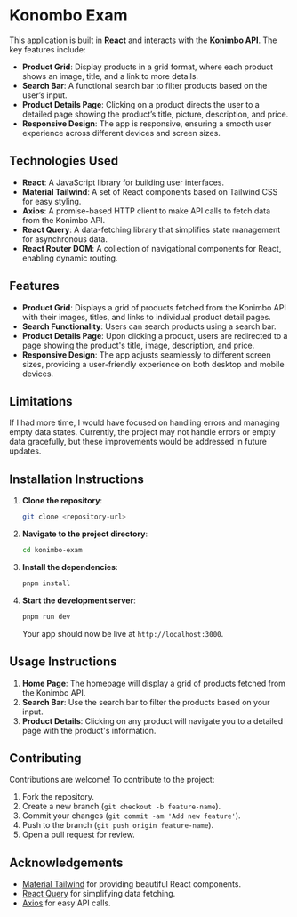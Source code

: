 # Konombo Exam

This application is built in **React** and interacts with the **Konimbo API**. The key features include:

- **Product Grid**: Display products in a grid format, where each product shows an image, title, and a link to more details.
- **Search Bar**: A functional search bar to filter products based on the user’s input.
- **Product Details Page**: Clicking on a product directs the user to a detailed page showing the product’s title, picture, description, and price.
- **Responsive Design**: The app is responsive, ensuring a smooth user experience across different devices and screen sizes.

## Technologies Used

- **React**: A JavaScript library for building user interfaces.
- **Material Tailwind**: A set of React components based on Tailwind CSS for easy styling.
- **Axios**: A promise-based HTTP client to make API calls to fetch data from the Konimbo API.
- **React Query**: A data-fetching library that simplifies state management for asynchronous data.
- **React Router DOM**: A collection of navigational components for React, enabling dynamic routing.

## Features

- **Product Grid**: Displays a grid of products fetched from the Konimbo API with their images, titles, and links to individual product detail pages.
- **Search Functionality**: Users can search products using a search bar.
- **Product Details Page**: Upon clicking a product, users are redirected to a page showing the product's title, image, description, and price.
- **Responsive Design**: The app adjusts seamlessly to different screen sizes, providing a user-friendly experience on both desktop and mobile devices.

## Limitations
If I had more time, I would have focused on handling errors and managing empty data states. Currently, the project may not handle errors or empty data gracefully, but these improvements would be addressed in future updates.

## Installation Instructions

1. **Clone the repository**:
   ```bash
   git clone <repository-url>
   ```

2. **Navigate to the project directory**:
   ```bash
   cd konimbo-exam
   ```

3. **Install the dependencies**:
   ```bash
   pnpm install
   ```

4. **Start the development server**:
   ```bash
   pnpm run dev
   ```

   Your app should now be live at `http://localhost:3000`.

## Usage Instructions

1. **Home Page**: The homepage will display a grid of products fetched from the Konimbo API.
2. **Search Bar**: Use the search bar to filter the products based on your input.
3. **Product Details**: Clicking on any product will navigate you to a detailed page with the product's information.

## Contributing

Contributions are welcome! To contribute to the project:

1. Fork the repository.
2. Create a new branch (`git checkout -b feature-name`).
3. Commit your changes (`git commit -am 'Add new feature'`).
4. Push to the branch (`git push origin feature-name`).
5. Open a pull request for review.


## Acknowledgements

- [Material Tailwind](https://github.com/creativetimofficial/material-tailwind) for providing beautiful React components.
- [React Query](https://react-query.tanstack.com/) for simplifying data fetching.
- [Axios](https://axios-http.com/) for easy API calls.